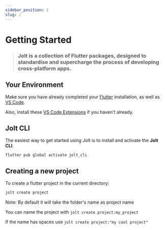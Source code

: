 ```yaml
---
sidebar_position: 1
slug: /
---
```


# Getting Started

> ### Jolt is a collection of Flutter packages, designed to standardise and supercharge the process of developing cross-platform apps.

## Your Environment

Make sure you have already completed your [Flutter](https://flutter.dev/docs/get-started/install) installation, as well as [VS Code](https://code.visualstudio.com/).

Also, install these [VS Code Extensions](../vscode/suggested-extensions.md) if you haven't already.

## Jolt CLI

The easiest way to get started using Jolt is to install and activate the **Jolt CLI**.

```bash
flutter pub global activate jolt_cli
```

## Creating a new project

To create a flutter project in the current directory:

```bash
jolt create project
```

Note: By default it will take the folder's name as project name

You can name the project with `jolt create project:my_project`

If the name has spaces use `jolt create project:"my cool project"`
